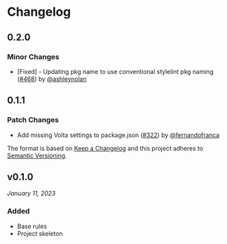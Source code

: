 # Changelog

## 0.2.0

### Minor Changes

- [Fixed] - Updating pkg name to use conventional stylelint pkg naming ([#468](https://github.com/justeattakeaway/pie/pull/468)) by [@ashleynolan](https://github.com/ashleynolan)

## 0.1.1

### Patch Changes

- Add missing Volta settings to package.json ([#322](https://github.com/justeattakeaway/pie/pull/322)) by [@fernandofranca](https://github.com/fernandofranca)

The format is based on [Keep a Changelog](http://keepachangelog.com/en/1.0.0/)
and this project adheres to [Semantic Versioning](http://semver.org/spec/v2.0.0.html).

## v0.1.0

_January 11, 2023_

### Added

- Base rules
- Project skeleton
